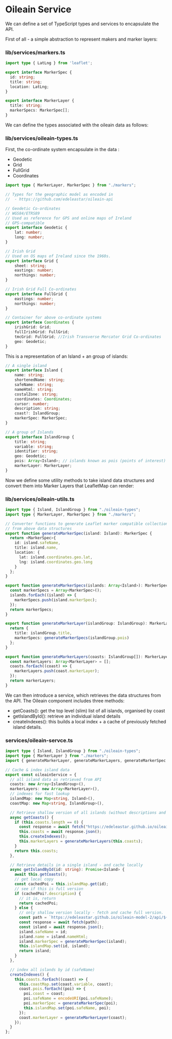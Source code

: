 # Oileain Service

We can define a set of TypeScript types and services to encapsulate the API.

First of all - a simple abstraction to represent makers and marker layers:

### lib/services/markers.ts

~~~typescript
import type { LatLng } from 'leaflet';

export interface MarkerSpec {
  id: string;
  title: string;
  location: LatLng;
}

export interface MarkerLayer {
  title: string;
  markerSpecs: MarkerSpec[];
}
~~~

We can define the types associated with the oileain data as follows:

### lib/services/oileain-types.ts

First, the co-ordinate system encapsulate in the data :

- Geodetic
- Grid
- FullGrid
- Coordinates

~~~typescript
import type { MarkerLayer, MarkerSpec } from "./markers";

// Types for the geographic model as encoded in
//  - https://github.com/edeleastar/oileain-api

// Geodetic Co-ordinates
// WGS84/ETRS89
// Used as reference for GPS and online maps of Ireland
// GPS-compatible
export interface Geodetic {
	lat: number;
	long: number;
}

// Irish Grid
// Used on OS maps of Ireland since the 1960s.
export interface Grid {
	sheet: string;
	eastings: number;
	northings: number;
}

// Irish Grid Full Co-ordinates
export interface FullGrid {
	eastings: number;
	northings: number;
}

// Container for above co-ordinate systems
export interface Coordinates {
	irishGrid: Grid;
	fullIrishGrid: FullGrid;
	tmcGrid: FullGrid; //Irish Transverse Mercator Grid Co-ordinates
	geo: Geodetic;
}
~~~

This is a representation of an Island + an group of islands:

~~~typescript
// A single island
export interface Island {
	name: string;
	shortenedName: string;
	safeName: string;
	nameHtml: string;
	costalZone: string;
	coordinates: Coordinates;
	cursor: number;
	description: string;
	coast?: IslandGroup;
	markerSpec: MarkerSpec;
}

// A group of Islands
export interface IslandGroup {
	title: string;
	variable: string;
	identifier: string;
	geo: Geodetic;
	pois: Array<Island>; // islands known as pois (points of interest)
	markerLayer: MarkerLayer;
}
~~~

Now we define some utility methods to take island data structures and convert them into Marker Layers that LeafletMap can render:

### lib/services/oileain-utils.ts

~~~typescript
import type { Island, IslandGroup } from "./oileain-types";
import type { MarkerLayer, MarkerSpec } from "./markers";

// Converter functions to generate Leaflet marker compatible collections
// from above data structures
export function generateMarkerSpec(island: Island): MarkerSpec {
  return <MarkerSpec>{
    id: island.safeName,
    title: island.name,
    location: {
      lat: island.coordinates.geo.lat,
      lng: island.coordinates.geo.long
    }
  };
}

export function generateMarkerSpecs(islands: Array<Island>): MarkerSpec[] {
  const markerSpecs = Array<MarkerSpec>();
  islands.forEach((island) => {
    markerSpecs.push(island.markerSpec);
  });
  return markerSpecs;
}

export function generateMarkerLayer(islandGroup: IslandGroup): MarkerLayer {
  return {
    title: islandGroup.title,
    markerSpecs: generateMarkerSpecs(islandGroup.pois)
  };
}

export function generateMarkerLayers(coasts: IslandGroup[]): MarkerLayer[] {
  const markerLayers: Array<MarkerLayer> = [];
  coasts.forEach((coast) => {
    markerLayers.push(coast.markerLayer);
  });
  return markerLayers;
}
~~~

We can then introduce a service, which retrieves the data structures from the API. The Oileain component includes three methods:

- getCoasts(): get the top level (slim) list of all islands, organised by coast
- getIslandById(): retrieve an individual island details
- createIndexes(): this builds a local index + a cache of previously fetched island details.

### services/oileain-servce.ts

~~~typescript
import type { Island, IslandGroup } from "./oileain-types";
import type { MarkerLayer } from "./markers";
import { generateMarkerLayer, generateMarkerLayers, generateMarkerSpec } from "./oileain-utils";

// Cache & index island data
export const oileainService = {
  // all island data as retrieved from API
  coasts: new Array<IslandGroup>(),
  markerLayers: new Array<MarkerLayer>(),
  // indexes for fast lookup
  islandMap: new Map<string, Island>(),
  coastMap: new Map<string, IslandGroup>(),

  // Retrieve shallow version of all islands (without descriptions and other details)
  async getCoasts() {
    if (this.coasts.length == 0) {
      const response = await fetch("https://edeleastar.github.io/oileain-model-2/api/oileain-all-slim.json");
      this.coasts = await response.json();
      this.createIndexes();
      this.markerLayers = generateMarkerLayers(this.coasts);
    }
    return this.coasts;
  },

  // Retrieve details in a single island - and cache locally
  async getIslandById(id: string): Promise<Island> {
    await this.getCoasts();
    // get local copy
    const cachedPoi = this.islandMap.get(id);
    // see if this is full version
    if (cachedPoi?.description) {
      // it is, return
      return cachedPoi;
    } else {
      // only shallow version locally - fetch and cache full version.
      const path = `https://edeleastar.github.io/oileain-model-2/api/${cachedPoi.coast.variable}/${id}.json`;
      const response = await fetch(path);
      const island = await response.json();
      island.safeName = id;
      island.name = island.nameHtml;
      island.markerSpec = generateMarkerSpec(island);
      this.islandMap.set(id, island);
      return island;
    }
  },

  // index all islands by id (safeName)
  createIndexes() {
    this.coasts.forEach((coast) => {
      this.coastMap.set(coast.variable, coast);
      coast.pois.forEach((poi) => {
        poi.coast = coast;
        poi.safeName = encodeURI(poi.safeName);
        poi.markerSpec = generateMarkerSpec(poi);
        this.islandMap.set(poi.safeName, poi);
      });
      coast.markerLayer = generateMarkerLayer(coast);
    });
  }
};
~~~
